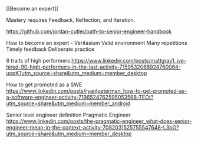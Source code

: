[[Become an expert]]

Mastery requires Feedback, Reflection, and Iteration.

https://github.com/jordan-cutler/path-to-senior-engineer-handbook

How to become an expert - Veritasium
Valid environment
Many repetitions
Timely feedback
Deliberate practice

8 traits of high performers
https://www.linkedin.com/posts/mattgray1_ive-hired-90-high-performers-in-the-last-activity-7159532068924760064-uopK?utm_source=share&utm_medium=member_desktop

How to get promoted as a SWE
https://www.linkedin.com/posts/ryanlpeterman_how-to-get-promoted-as-a-software-engineer-activity-7196524762595053568-TEOt?utm_source=share&utm_medium=member_android

Senior level engineer definition Pragmatic Engineer
https://www.linkedin.com/posts/the-pragmatic-engineer_what-does-senior-engineer-mean-in-the-context-activity-7082031525755547648-L3bG?utm_source=share&utm_medium=member_desktop
